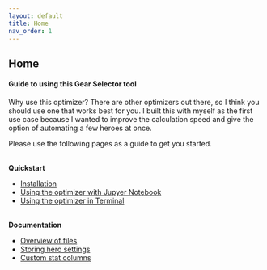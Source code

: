 ```yaml
---
layout: default
title: Home
nav_order: 1
---
```


## Home
#### Guide to using this Gear Selector tool

Why use this optimizer?
There are other optimizers out there, so I think you should use one that works best for you.  I built this with myself as the first use case because I wanted to improve the calculation speed and give the option of automating a few heroes at once.

Please use the following pages as a guide to get you started.

<br><b>Quickstart</b>
- [Installation](installation-guide.md)
- [Using the optimizer with Jupyer Notebook](jupyter-walkthrough.md)
- [Using the optimizer in Terminal](terminal-walkthrough.md)

<br><b>Documentation</b>
- [Overview of files](file-guide.md)
- [Storing hero settings](input-file-setup.md)
- [Custom stat columns](stat-guide.md)
